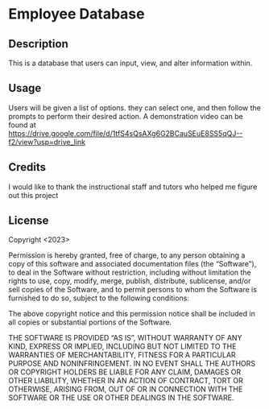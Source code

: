 # Employee Database

## Description
This is a database that users can input, view, and alter information within.

## Usage
Users will be given a list of options. they can select one, and then follow the prompts to perform their desired action.
A demonstration video can be found at https://drive.google.com/file/d/1tfS4sQsAXg6G2BCauSEuE8SS5qQJ--f2/view?usp=drive_link

## Credits
I would like to thank the instructional staff and tutors who helped me figure out this project

## License
Copyright <2023> <Jason Navon>

Permission is hereby granted, free of charge, to any person obtaining a copy of this software and associated documentation files (the “Software”), to deal in the Software without restriction, including without limitation the rights to use, copy, modify, merge, publish, distribute, sublicense, and/or sell copies of the Software, and to permit persons to whom the Software is furnished to do so, subject to the following conditions:

The above copyright notice and this permission notice shall be included in all copies or substantial portions of the Software.

THE SOFTWARE IS PROVIDED “AS IS”, WITHOUT WARRANTY OF ANY KIND, EXPRESS OR IMPLIED, INCLUDING BUT NOT LIMITED TO THE WARRANTIES OF MERCHANTABILITY, FITNESS FOR A PARTICULAR PURPOSE AND NONINFRINGEMENT. IN NO EVENT SHALL THE AUTHORS OR COPYRIGHT HOLDERS BE LIABLE FOR ANY CLAIM, DAMAGES OR OTHER LIABILITY, WHETHER IN AN ACTION OF CONTRACT, TORT OR OTHERWISE, ARISING FROM, OUT OF OR IN CONNECTION WITH THE SOFTWARE OR THE USE OR OTHER DEALINGS IN THE SOFTWARE.